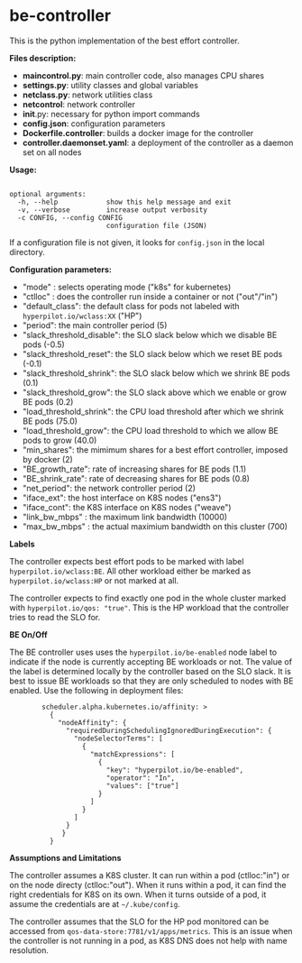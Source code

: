 # be-controller
This is the python implementation of the best effort controller. 

**Files description:**

* **maincontrol.py**: main controller code, also manages CPU shares
* **settings.py**: utility classes and global variables
* **netclass.py**: network utilities class
* **netcontrol**: network controller
* __init__.py: necessary for python import commands
* **config.json**: configuration parameters
* **Dockerfile.controller**: builds a docker image for the controller
* **controller.daemonset.yaml**: a deployment of the controller as a daemon set on all nodes

**Usage:**
```usage: maincontrol.py [-h] [-v] [-c CONFIG]

optional arguments:
  -h, --help            show this help message and exit
  -v, --verbose         increase output verbosity
  -c CONFIG, --config CONFIG
                        configuration file (JSON)
```
If a configuration file is not given, it looks for `config.json` in the local directory. 

**Configuration parameters:**

* "mode" : selects operating mode ("k8s" for kubernetes)
* "ctlloc" : does the controller run inside a container or not ("out"/"in")
* "default_class": the default class for pods not labeled with `hyperpilot.io/wclass:XX` ("HP")
* "period": the main controller period (5)
* "slack_threshold_disable": the SLO slack below which we disable BE pods (-0.5)
* "slack_threshold_reset": the SLO slack below which we reset BE pods (-0.1)
* "slack_threshold_shrink": the SLO slack below which we shrink BE pods (0.1)
* "slack_threshold_grow": the SLO slack above which we enable or grow BE pods (0.2)
* "load_threshold_shrink": the CPU load threshold after which we shrink BE pods (75.0)
* "load_threshold_grow": the CPU load threshold to which we allow BE pods to grow (40.0)
* "min_shares": the mimimum shares for a best effort controller, imposed by docker (2)
* "BE_growth_rate": rate of increasing shares for BE pods (1.1)
* "BE_shrink_rate": rate of decreasing shares for BE pods (0.8)
* "net_period": the network controller period (2)
* "iface_ext": the host interface on K8S nodes ("ens3")
* "iface_cont": the K8S interface on K8S nodes ("weave")
* "link_bw_mbps" : the maximum link bandwidth (10000)
* "max_bw_mbps" : the actual maximium bandwidth on this cluster (700)

**Labels**

The controller expects best effort pods to be marked with label `hyperpilot.io/wclass:BE`. All other workload either be marked as `hyperpilot.io/wclass:HP` or not marked at all. 

The controller expects to find exactly one pod in the whole cluster marked with `hyperpilot.io/qos: "true"`. This is the HP workload that the controller tries to read the SLO for. 

**BE On/Off**

The BE controller uses uses the `hyperpilot.io/be-enabled` node label to indicate if the node is currently accepting BE workloads or not. The value of the label is determined locally by the controller based on the SLO slack. It is best to issue BE workloads so that they are only scheduled to nodes with BE enabled. Use the following in deployment files: 

```annotations:
        scheduler.alpha.kubernetes.io/affinity: >
          {
            "nodeAffinity": {
              "requiredDuringSchedulingIgnoredDuringExecution": {
                "nodeSelectorTerms": [
                  {
                    "matchExpressions": [
                      {
                        "key": "hyperpilot.io/be-enabled",
                        "operator": "In",
                        "values": ["true"]
                      }
                    ]
                  }
                ]
              }
             }
          }
``` 

**Assumptions and Limitations**

The controller assumes a K8S cluster. It can run within a pod (ctlloc:"in") or on the node directy (ctlloc:"out"). When it runs within a pod, it can find the right credentials for K8S on its own. When it turns outside of a pod, it assume the credentials are at `~/.kube/config`. 

The controller assumes that the SLO for the HP pod monitored can be accessed from `qos-data-store:7781/v1/apps/metrics`. This is an issue when the controller is not running in a pod, as K8S DNS does not help with name resolution. 

